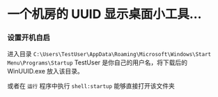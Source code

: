 # 一个机房的 UUID 显示桌面小工具…

### 设置开机自启
进入目录 `C:\Users\TestUser\AppData\Roaming\Microsoft\Windows\Start Menu\Programs\Startup`
TestUser 是你自己的用户名，将下载后的 WinUUID.exe 放入该目录。

或者在 `运行` 程序中执行 `shell:startup` 能够直接打开该文件夹
